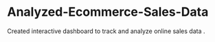 # Analyzed-Ecommerce-Sales-Data
Created interactive dashboard to track and analyze online sales data .
